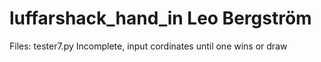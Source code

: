 # luffarshack_hand_in Leo Bergström
Files: tester7.py 
Incomplete, input cordinates until one wins or draw
